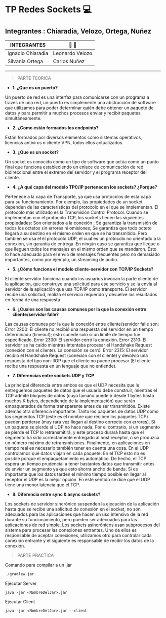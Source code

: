 # TP Redes Sockets :computer:

## Integrantes : Chiaradia, Velozo, Ortega, Nuñez

  INTEGRANTES| :two_men_holding_hands: :couple:
------------ | -------------
Ignacio Chiaradia | Leonardo Velozo
Silvania Ortega | Carlos Nuñez

***

> PARTE TEORICA

- **1. ¿Que es un puerto?** 

Un puerto de red es una interfaz para comunicarse con un programa a través de una red, un puerto es simplemente una abstracción de software que utilizamos para poder determinar quién debe obtener un paquete de datos y para permitir a muchos procesos enviar y recibir paquetes simultáneamente.


- **2. ¿Como están formados los endpoints?**

Están formados por diversos elementos como sistemas operativos, licencias antivirus o cliente VPN, todos ellos actualizados.


- **3. ¿Que es un socket?**

Un socket es conocido como un tipo de software que actúa como un punto final que funciona estableciendo un enlace de comunicación de red bidireccional entre el extremo del servidor y el programa receptor del cliente.


- **4. ¿A qué capa del modelo TPC/IP pertenecen los sockets? ¿Porque?** 

Pertenece a la capa de Transporte, ya que usa protocolos de esta capa para su funcionamiento. Por ejemplo, las propiedades de un socket dependen de las características del protocolo en el que se implementan. El protocolo más utilizado es la Transmisión Control Protocol. Cuando se implementan con el protocolo TCP, los sockets tienen las siguientes propiedades: Son orientados a la conexión ; Se garantiza la transmisión de todos los octetos sin errores ni omisiones; Se garantiza que todo octeto llegará a su destino en el mismo orden en que se ha transmitido.
Pero tambien se usa el el protocolo UDP, el cual es un protocolo no orientado a la conexión, sin garantía de entrega. En ningún caso se garantiza que llegue o que lleguen todos los mensajes en el mismo orden que se mandaron. Esto lo hace adecuado para el envío de mensajes frecuentes pero no demasiado importantes, como por ejemplo, un streaming de audio.


- **5. ¿Cómo funciona el modelo cliente-servidor con TCP/IP Sockets?**

El cliente servidor funciona cuando los usuarios invocan la parte cliente de la aplicación, que construye una solicitud para ese servicio y se la envía al servidor de la aplicación que usa TCP/IP como transporte.
El servidor recibe una solicitud, realiza el servicio requerido y devuelve los resultados en forma de una respuesta


- **6. ¿Cuales son las causas comunes por la que la conexión entre cliente/servidor falle?**

Las causas comunes por la que la conexión entre cliente/servidor falle son: 
Error 2200: El cliente no recibió una respuesta del servidor en un tiempo determinado (timeout); esto sucede solo si un límite de tiempo fue especificado. 
Error 2300: El servidor cerró la conexión.
Error 2310: El servidor se ha caído mientras intentaba procesar el Handshake Request (conexión con el cliente). La conexión se cerró.
Error 2315: El servidor recibió el Handshake Request (conexión con el cliente) y devolvió una respuesta del tipo non-IIOP que el cliente no puede procesar (El cliente recibe una respuesta en un lenguaje que no entiende).


- **7. Diferencias entre sockets UDP y TCP** 


La principal diferencia entre ambos es que el UDP necesita que le entreguemos paquetes de datos que el usuario debe construir, mientras el TCP admite bloques de datos (cuyo tamaño puede ir desde 1 bytes hasta muchos K bytes, dependiendo de la implementación) que serán empaquetados de forma transparente antes de ser transmitidos. Existe además otra diferencia importante. Tanto los paquetes de datos UDP como los segmentos TCP (este es el nombre que reciben los paquetes TCP) pueden perderse (muy rara vez llegan al destino correcto con errores). 
Si un paquete se pierde el UDP no hace nada. Por el contrario, si un segmento se pierde el TCP lo retransmitirá, y este proceso durará hasta que el segmento ha sido correctamente entregado al host receptor, o se produzca un número máximo de retransmisiones.  Finalmente, en aplicaciones en tiempo real es necesario también tener en cuenta una cosa. En el UDP controlamos qué datos viajan en cada paquete. En el TCP esto no es posible porque el empaquetamiento es automático. De hecho, el TCP espera un tiempo prudencial a tener bastantes datos que transmitir antes de enviar un segmento ya que esto ahorra ancho de banda. Si es importante que los datos tarden el mínimo tiempo posible en llegar al receptor el UDP es la mejor opción. En este sentido se dice que el UDP tiene una menor latencia que el TCP.


- **8. Diferencia entre sync & async sockets?**

Los sockets de servidor sincrónico suspenden la ejecución de la aplicación hasta que se recibe una solicitud de conexión en el socket, no son adecuados para las aplicaciones que hacen un uso intensivo de la red durante su funcionamiento, pero pueden ser adecuados para las aplicaciones de red simple.
Los sockets asincrónicos usan subprocesos del sistema para procesar las conexiones entrantes. Uno de ellos es responsable de aceptar conexiones, utilizamos otro para controlar cada conexión entrante y el siguiente es responsable de recibir los datos de la conexión.


> PARTE PRACTICA

Comando para compilar a un .jar

```java
./gradlew jar
```

Ejecutar Server

```
java -jar <NombreDelJar>.jar
```

Ejecutar Client

```
java -jar <NombreDelJar>.jar --client
```



